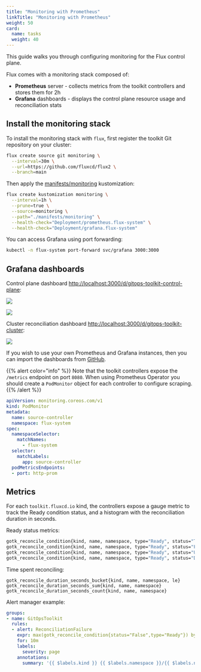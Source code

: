 ```yaml
---
title: "Monitoring with Prometheus"
linkTitle: "Monitoring with Prometheus"
weight: 50
card:
  name: tasks
  weight: 40
---
```



This guide walks you through configuring monitoring for the Flux control plane.

Flux comes with a monitoring stack composed of:

* **Prometheus** server - collects metrics from the toolkit controllers and stores them for 2h
* **Grafana** dashboards - displays the control plane resource usage and reconciliation stats

## Install the monitoring stack

To install the monitoring stack with `flux`, first register the toolkit Git repository on your cluster:

```sh
flux create source git monitoring \
  --interval=30m \
  --url=https://github.com/fluxcd/flux2 \
  --branch=main
```

Then apply the [manifests/monitoring](https://github.com/fluxcd/flux2/tree/main/manifests/monitoring)
kustomization:

```sh
flux create kustomization monitoring \
  --interval=1h \
  --prune=true \
  --source=monitoring \
  --path="./manifests/monitoring" \
  --health-check="Deployment/prometheus.flux-system" \
  --health-check="Deployment/grafana.flux-system"
```

You can access Grafana using port forwarding:

```sh
kubectl -n flux-system port-forward svc/grafana 3000:3000
```

## Grafana dashboards

Control plane dashboard [http://localhost:3000/d/gitops-toolkit-control-plane](http://localhost:3000/d/gitops-toolkit-control-plane/gitops-toolkit-control-plane):

![](../_files/cp-dashboard-p1.png)

![](../_files/cp-dashboard-p2.png)

Cluster reconciliation dashboard [http://localhost:3000/d/gitops-toolkit-cluster](http://localhost:3000/d/gitops-toolkit-cluster/gitops-toolkit-cluster-stats):

![](../_files/cluster-dashboard.png)

If you wish to use your own Prometheus and Grafana instances, then you can import the dashboards from
[GitHub](https://github.com/fluxcd/flux2/tree/main/manifests/monitoring/grafana/dashboards).

{{% alert color="info" %}}
Note that the toolkit controllers expose the `/metrics` endpoint on port `8080`.
When using Prometheus Operator you should create a `PodMonitor` object for each controller to configure scraping.
{{% /alert %}}

```yaml
apiVersion: monitoring.coreos.com/v1
kind: PodMonitor
metadata:
  name: source-controller
  namespace: flux-system
spec:
  namespaceSelector:
    matchNames:
      - flux-system
  selector:
    matchLabels:
      app: source-controller
  podMetricsEndpoints:
  - port: http-prom
```

## Metrics

For each `toolkit.fluxcd.io` kind,
the controllers expose a gauge metric to track the Ready condition status,
and a histogram with the reconciliation duration in seconds.

Ready status metrics:

```sh
gotk_reconcile_condition{kind, name, namespace, type="Ready", status="True"}
gotk_reconcile_condition{kind, name, namespace, type="Ready", status="False"}
gotk_reconcile_condition{kind, name, namespace, type="Ready", status="Unknown"}
gotk_reconcile_condition{kind, name, namespace, type="Ready", status="Deleted"}
```

Time spent reconciling:

```
gotk_reconcile_duration_seconds_bucket{kind, name, namespace, le}
gotk_reconcile_duration_seconds_sum{kind, name, namespace}
gotk_reconcile_duration_seconds_count{kind, name, namespace}
```

Alert manager example:

```yaml
groups:
- name: GitOpsToolkit
  rules:
  - alert: ReconciliationFailure
    expr: max(gotk_reconcile_condition{status="False",type="Ready"}) by (namespace, name, kind) + on(namespace, name, kind) (max(gotk_reconcile_condition{status="Deleted"}) by (namespace, name, kind)) * 2 == 1
    for: 10m
    labels:
      severity: page
    annotations:
      summary: '{{ $labels.kind }} {{ $labels.namespace }}/{{ $labels.name }} reconciliation has been failing for more than ten minutes.'
```
